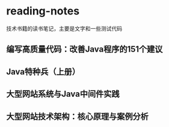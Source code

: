 # reading-notes
技术书籍的读书笔记，主要是文字和一些测试代码


## 编写高质量代码：改善Java程序的151个建议

## Java特种兵（上册）

## 大型网站系统与Java中间件实践

## 大型网站技术架构：核心原理与案例分析
